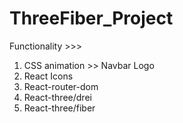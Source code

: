 # ThreeFiber_Project

Functionality >>>

1)  CSS animation  >> Navbar Logo
2)  React Icons 
3)  React-router-dom
4)  React-three/drei
5)  React-three/fiber
